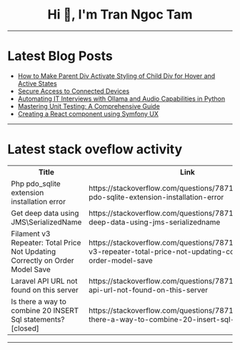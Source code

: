 <h1 align="center">Hi 👋, I'm Tran Ngoc Tam</h1>

---

# Latest Blog Posts 
<!-- BLOG-POST-LIST:START -->
- [How to Make Parent Div Activate Styling of Child Div for Hover and Active States](https://dev.to/bobbyiliev/how-to-make-parent-div-activate-styling-of-child-div-for-hover-and-active-states-3e26)
- [Secure Access to Connected Devices](https://dev.to/s-imsy/secure-access-to-connected-devices-cmj)
- [Automating IT Interviews with Ollama and Audio Capabilities in Python](https://dev.to/josmel/automating-it-interviews-with-ollama-and-audio-capabilities-in-python-545o)
- [Mastering Unit Testing: A Comprehensive Guide](https://dev.to/jay818/mastering-unit-testing-a-comprehensive-guide-ing)
- [Creating a React component using Symfony UX](https://dev.to/icolomina/creating-a-react-component-using-symfony-ux-1bk9)
<!-- BLOG-POST-LIST:END -->

---

# Latest stack oveflow activity
<table>
  <tr><th>Title</th><th>Link</th></tr>
  <!-- STACKOVERFLOW:START --><tr><td>Php pdo_sqlite extension installation error</td><td>https://stackoverflow.com/questions/78712137/php-pdo-sqlite-extension-installation-error</td></tr><tr><td>Get deep data using JMS\SerializedName</td><td>https://stackoverflow.com/questions/78712017/get-deep-data-using-jms-serializedname</td></tr><tr><td>Filament v3 Repeater: Total Price Not Updating Correctly on Order Model Save</td><td>https://stackoverflow.com/questions/78712006/filament-v3-repeater-total-price-not-updating-correctly-on-order-model-save</td></tr><tr><td>Laravel API URL not found on this server</td><td>https://stackoverflow.com/questions/78711931/laravel-api-url-not-found-on-this-server</td></tr><tr><td>Is there a way to combine 20 INSERT Sql statements? [closed]</td><td>https://stackoverflow.com/questions/78711682/is-there-a-way-to-combine-20-insert-sql-statements</td></tr><!-- STACKOVERFLOW:END -->
</table>

---



